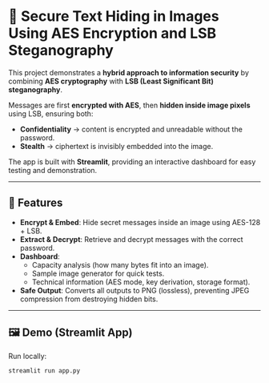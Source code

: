 # 🔐 Secure Text Hiding in Images Using AES Encryption and LSB Steganography

This project demonstrates a **hybrid approach to information security** by combining **AES cryptography** with **LSB (Least Significant Bit) steganography**.  

Messages are first **encrypted with AES**, then **hidden inside image pixels** using LSB, ensuring both:
- **Confidentiality** → content is encrypted and unreadable without the password.  
- **Stealth** → ciphertext is invisibly embedded into the image.  

The app is built with **Streamlit**, providing an interactive dashboard for easy testing and demonstration.  

---

## 🚀 Features
- **Encrypt & Embed**: Hide secret messages inside an image using AES-128 + LSB.  
- **Extract & Decrypt**: Retrieve and decrypt messages with the correct password.  
- **Dashboard**:  
  - Capacity analysis (how many bytes fit into an image).  
  - Sample image generator for quick tests.  
  - Technical information (AES mode, key derivation, storage format).  
- **Safe Output**: Converts all outputs to PNG (lossless), preventing JPEG compression from destroying hidden bits.  

---

## 🖼️ Demo (Streamlit App)
Run locally:  
```bash
streamlit run app.py

